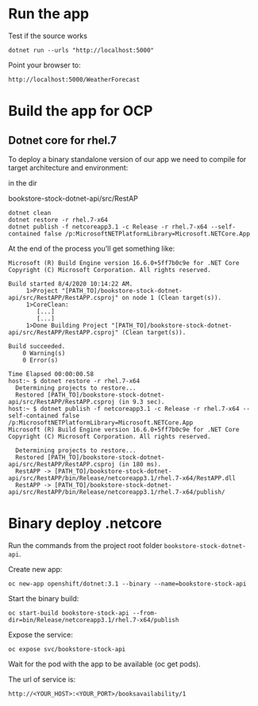 # Run the app

Test if the source works

```
dotnet run --urls "http://localhost:5000"
```

Point your browser to:

```
http://localhost:5000/WeatherForecast
```

# Build the app for OCP

## Dotnet core for rhel.7

To deploy a binary standalone version of our app we need to compile for target architecture and environment:

in the dir 

bookstore-stock-dotnet-api/src/RestAP

```
dotnet clean
dotnet restore -r rhel.7-x64
dotnet publish -f netcoreapp3.1 -c Release -r rhel.7-x64 --self-contained false /p:MicrosoftNETPlatformLibrary=Microsoft.NETCore.App
```

At the end of the process you'll get something like:

```
Microsoft (R) Build Engine version 16.6.0+5ff7b0c9e for .NET Core
Copyright (C) Microsoft Corporation. All rights reserved.

Build started 8/4/2020 10:14:22 AM.
     1>Project "[PATH_TO]/bookstore-stock-dotnet-api/src/RestAPP/RestAPP.csproj" on node 1 (Clean target(s)).
     1>CoreClean:
        [...]
        [...]        
     1>Done Building Project "[PATH_TO]/bookstore-stock-dotnet-api/src/RestAPP/RestAPP.csproj" (Clean target(s)).

Build succeeded.
    0 Warning(s)
    0 Error(s)

Time Elapsed 00:00:00.58
host:~ $ dotnet restore -r rhel.7-x64
  Determining projects to restore...
  Restored [PATH_TO]/bookstore-stock-dotnet-api/src/RestAPP/RestAPP.csproj (in 9.3 sec).
host:~ $ dotnet publish -f netcoreapp3.1 -c Release -r rhel.7-x64 --self-contained false /p:MicrosoftNETPlatformLibrary=Microsoft.NETCore.App
Microsoft (R) Build Engine version 16.6.0+5ff7b0c9e for .NET Core
Copyright (C) Microsoft Corporation. All rights reserved.

  Determining projects to restore...
  Restored [PATH_TO]/bookstore-stock-dotnet-api/src/RestAPP/RestAPP.csproj (in 180 ms).
  RestAPP -> [PATH_TO]/bookstore-stock-dotnet-api/src/RestAPP/bin/Release/netcoreapp3.1/rhel.7-x64/RestAPP.dll
  RestAPP -> [PATH_TO]/bookstore-stock-dotnet-api/src/RestAPP/bin/Release/netcoreapp3.1/rhel.7-x64/publish/
  ```

# Binary deploy .netcore

Run the commands from the  project root folder ```bookstore-stock-dotnet-api```.

Create new app:

```
oc new-app openshift/dotnet:3.1 --binary --name=bookstore-stock-api
```

Start the binary build:

```
oc start-build bookstore-stock-api --from-dir=bin/Release/netcoreapp3.1/rhel.7-x64/publish
```

Expose the service:

```
oc expose svc/bookstore-stock-api
```

Wait for the pod with the app to be available (oc get pods).

The url of service is:

```
http://<YOUR_HOST>:<YOUR_PORT>/booksavailability/1
```
